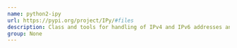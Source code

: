 ```yaml
---
name: python2-ipy
url: https://pypi.org/project/IPy/#files
description: Class and tools for handling of IPv4 and IPv6 addresses and networks.
group: None
---
```

